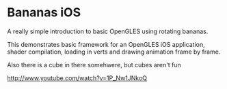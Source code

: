 Bananas iOS
==============

A really simple introduction to basic OpenGLES using rotating bananas. 

This demonstrates basic framework for an OpenGLES iOS application, shader compilation, loading in verts and drawing animation frame by frame.

Also there is a cube in there somehwere, but cubes aren't fun

http://www.youtube.com/watch?v=1P_Nw1JNkoQ


